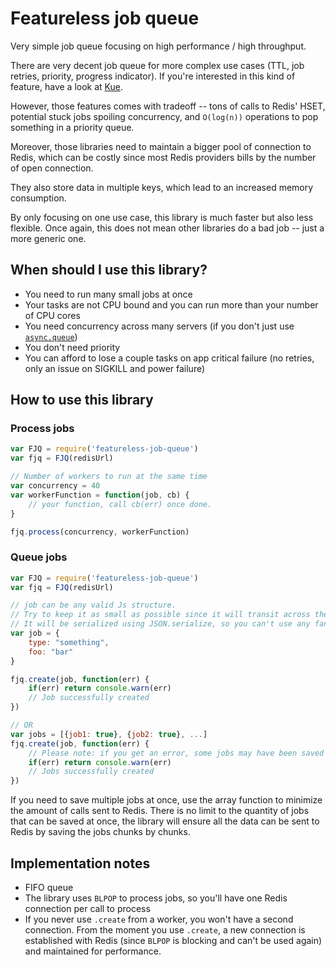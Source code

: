 Featureless job queue
======================

Very simple job queue focusing on high performance / high throughput.

There are very decent job queue for more complex use cases (TTL, job retries, priority, progress indicator). If you're interested in this kind of feature, have a look at [Kue](https://github.com/Automattic/kue).

However, those features comes with tradeoff -- tons of calls to Redis' HSET, potential stuck jobs spoiling concurrency, and `O(log(n))` operations to pop something in a priority queue.

Moreover, those libraries need to maintain a bigger pool of connection to Redis, which can be costly since most Redis providers bills by the number of open connection.

They also store data in multiple keys, which lead to an increased memory consumption.

By only focusing on one use case, this library is much faster but also less flexible.
Once again, this does not mean other libraries do a bad job -- just a more generic one.

## When should I use this library?

* You need to run many small jobs at once
* Your tasks are not CPU bound and you can run more than your number of CPU cores
* You need concurrency across many servers (if you don't just use [`async.queue`](https://caolan.github.io/async/docs.html#queue))
* You don't need priority
* You can afford to lose a couple tasks on app critical failure (no retries, only an issue on SIGKILL and power failure)

## How to use this library

### Process jobs
```js
var FJQ = require('featureless-job-queue')
var fjq = FJQ(redisUrl)

// Number of workers to run at the same time
var concurrency = 40
var workerFunction = function(job, cb) {
    // your function, call cb(err) once done.    
}

fjq.process(concurrency, workerFunction)
```


### Queue jobs
```js
var FJQ = require('featureless-job-queue')
var fjq = FJQ(redisUrl)

// job can be any valid Js structure.
// Try to keep it as small as possible since it will transit across the network and be fulyl stored in Redis
// It will be serialized using JSON.serialize, so you can't use any fancy items in your job (e.g. functions)
var job = {
    type: "something",
    foo: "bar"
}

fjq.create(job, function(err) {
    if(err) return console.warn(err)
    // Job successfully created
})

// OR
var jobs = [{job1: true}, {job2: true}, ...]
fjq.create(job, function(err) {
    // Please note: if you get an error, some jobs may have been saved and others not :(
    if(err) return console.warn(err)
    // Jobs successfully created
})
```

If you need to save multiple jobs at once, use the array function to minimize the amount of calls sent to Redis. There is no limit to the quantity of jobs that can be saved at once, the library will ensure all the data can be sent to Redis by saving the jobs chunks by chunks.

## Implementation notes
* FIFO queue
* The library uses `BLPOP` to process jobs, so you'll have one Redis connection per call to process
* If you never use `.create` from a worker, you won't have a second connection. From the moment you use `.create`, a new connection is established with Redis (since `BLPOP` is blocking and can't be used again) and maintained for performance.
